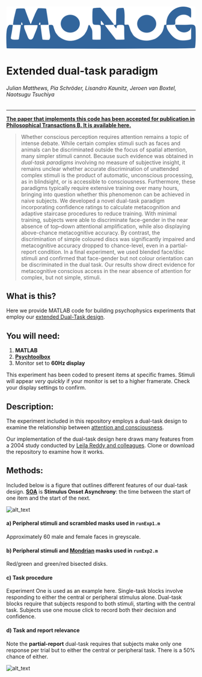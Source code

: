 ![alt text][logo]
# Extended dual-task paradigm

###### Julian Matthews, Pia Schröder, Lisandro Kaunitz, Jeroen van Boxtel, Naotsugu Tsuchiya

***

[**The paper that implements this code has been accepted for publication in Philosophical Transactions B. It is available here.**](http://rstb.royalsocietypublishing.org/content/373/1755/20170352)

> Whether conscious perception requires attention remains a topic of intense debate. While certain complex stimuli such as faces and animals can be discriminated outside the focus of spatial attention, many simpler stimuli cannot. Because such evidence was obtained in *dual-task paradigms* involving no measure of subjective insight, it remains unclear whether accurate discrimination of unattended complex stimuli is the product of automatic, unconscious processing, as in blindsight, or is accessible to consciousness. Furthermore, these paradigms typically require extensive training over many hours, bringing into question whether this phenomenon can be achieved in naive subjects. We developed a novel dual-task paradigm incorporating confidence ratings to calculate metacognition and adaptive staircase procedures to reduce training. With minimal training, subjects were able to discriminate face-gender in the near absence of top–down attentional amplification, while also displaying above-chance metacognitive accuracy. By contrast, the discrimination of simple coloured discs was significantly impaired and metacognitive accuracy dropped to chance-level, even in a partial-report condition. In a final experiment, we used blended face/disc stimuli and confirmed that face-gender but not colour orientation can be discriminated in the dual task. Our results show direct evidence for metacognitive conscious access in the near absence of attention for complex, but not simple, stimuli.

## What is this?
Here we provide MATLAB code for building psychophysics experiments that employ our [extended Dual-Task design](https://en.wikipedia.org/wiki/Dual-task_paradigm). 

## You will need: 
1. **MATLAB**
2. [**Psychtoolbox**](http://psychtoolbox.org/)
3. Monitor set to **60Hz display**

This experiment has been coded to present items at specific frames. Stimuli will appear *very quickly* if your monitor is set to a higher framerate. Check your display settings to confirm.

## Description:
The experiment included in this repository employs a dual-task design to examine the relationship between [attention and consciousness](https://www.researchgate.net/profile/Naotsugu_Tsuchiya/publication/309702790_Relationship_between_selective_visual_attention_and_visual_consciousness/links/58638e3f08aebf17d3973831.pdf). 

Our implementation of the dual-task design here draws many features from a 2004 study conducted by [Leila Reddy and colleagues](http://jov.arvojournals.org/article.aspx?articleid=2121636). Clone or download the repository to examine how it works. 

## Methods:
Included below is a figure that outlines different features of our dual-task design. [**SOA**](https://en.wikipedia.org/wiki/Stimulus_onset_asynchrony) is **Stimulus Onset Asynchrony**: the time between the start of one item and the start of the next. 

![alt_text][methods]

#### a) Peripheral stimuli and scrambled masks used in `runExp1.m`
Approximately 60 male and female faces in greyscale.

#### b) Peripheral stimuli and [Mondrian](http://www.piet-mondrian.org/paintings.jsp) masks used in `runExp2.m`
Red/green and green/red bisected disks.

#### c) Task procedure 
Experiment One is used as an example here. Single-task blocks involve responding to either the central or peripheral stimulus alone. Dual-task blocks require that subjects respond to both stimuli, starting with the central task. Subjects use one mouse click to record both their decision and confidence.

#### d) Task and report relevance
Note the **partial-report** dual-task requires that subjects make only one response per trial but to either the central or peripheral task. There is a 50% chance of either.

![alt_text][avatar]

[methods]: ../master/methods-figure-Dual-Task.png "Dual-Task methods for Matthews et al. (in prep)"

[logo]: https://raw.githubusercontent.com/julian-matthews/MoNoC-practice-experiment/master/MoNoC_minimal.png "Monash Neuroscience of Consciousness"

[avatar]: https://avatars0.githubusercontent.com/u/18410581?v=3&s=96 "I'm Julian"
